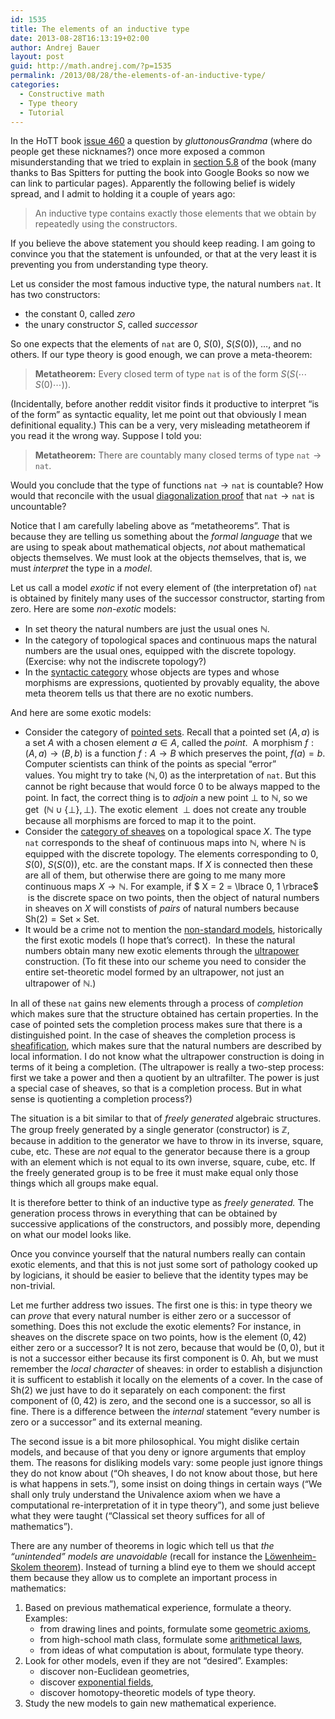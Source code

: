 ```yaml
---
id: 1535
title: The elements of an inductive type
date: 2013-08-28T16:13:19+02:00
author: Andrej Bauer
layout: post
guid: http://math.andrej.com/?p=1535
permalink: /2013/08/28/the-elements-of-an-inductive-type/
categories:
  - Constructive math
  - Type theory
  - Tutorial
---
```

In the HoTT book [issue 460](https://github.com/HoTT/book/issues/460) a question by _gluttonousGrandma_ (where do people get these nicknames?) once more exposed a common misunderstanding that we tried to explain in [section 5.8](http://books.google.si/books?id=LkDUKMv3yp0C&lpg=PA3&dq=homotopy%20type%20theory&pg=PA166#v=onepage&q&f=false) of the book (many thanks to Bas Spitters for putting the book into Google Books so now we can link to particular pages). Apparently the following belief is widely spread, and I admit to holding it a couple of years ago:

> An inductive type contains exactly those elements that we obtain by repeatedly using the constructors.

If you believe the above statement you should keep reading. I am going to convince you that the statement is unfounded, or that at the very least it is preventing you from understanding type theory.

<!--more-->

Let us consider the most famous inductive type, the natural numbers $\mathtt{nat}$. It has two constructors:

  * the constant $0$, called _zero_
  * the unary constructor $S$, called _successor_

So one expects that the elements of $\mathtt{nat}$ are $0$, $S(0)$, $S(S(0))$, &#8230;, and no others. If our type theory is good enough, we can prove a meta-theorem:

> **Metatheorem:** Every closed term of type $\mathtt{nat}$ is of the form $S(S(\cdots S(0) \cdots ))$.

(Incidentally, before another reddit visitor finds it productive to interpret &#8220;is of the form&#8221; as syntactic equality, let me point out that obviously I mean definitional equality.) This can be a very, very misleading metatheorem if you read it the wrong way. Suppose I told you:

> **Metatheorem:** There are countably many closed terms of type $\mathtt{nat} \to \mathtt{nat}$.

Would you conclude that the type of functions $\mathtt{nat} \to \mathtt{nat}$ is countable? How would that reconcile with the usual [diagonalization proof](http://math.andrej.com/2007/04/08/on-a-proof-of-cantors-theorem/) that $\mathtt{nat} \to \mathtt{nat}$ is uncountable?

Notice that I am carefully labeling above as &#8220;metatheorems&#8221;. That is because they are telling us something about the _formal language_ that we are using to speak about mathematical objects, _not_ about mathematical objects themselves. We must look at the objects themselves, that is, we must _interpret_ the type in a _model_.

Let us call a model _exotic_ if not every element of (the interpretation of) $\mathtt{nat}$ is obtained by finitely many uses of the successor constructor, starting from zero. Here are some _non-exotic_ models:

  * In set theory the natural numbers are just the usual ones $\mathbb{N}$.
  * In the category of topological spaces and continuous maps the natural numbers are the usual ones, equipped with the discrete topology. (Exercise: why not the indiscrete topology?)
  * In the [syntactic category](http://ncatlab.org/nlab/show/syntactic+category) whose objects are types and whose morphisms are expressions, quotiented by provably equality, the above meta theorem tells us that there are no exotic numbers.

And here are some exotic models:

  * Consider the category of [pointed sets](http://ncatlab.org/nlab/show/pointed+set). Recall that a pointed set $(A, a)$ is a set $A$ with a chosen element $a \in A$, called the _point_.  A morphism $f : (A, a) \to (B, b)$ is a function $f : A \to B$ which preserves the point, $f(a) = b$. Computer scientists can think of the points as special &#8220;error&#8221; values. You might try to take $(\mathbb{N}, 0)$ as the interpretation of $\mathtt{nat}$. But this cannot be right because that would force $0$ to be always mapped to the point. In fact, the correct thing is to _adjoin_ a new point $\bot$ to $\mathbb{N}$, so we get  $(\mathbb{N} \cup \lbrace \bot \rbrace, \bot)$. The exotic element  $\bot$ does not create any trouble because all morphisms are forced to map it to the point.
  * Consider the [category of sheaves](http://ncatlab.org/nlab/show/category+of+sheaves) on a topological space $X$. The type $\mathtt{nat}$ corresponds to the sheaf of continuous maps into $\mathbb{N}$, where $\mathbb{N}$ is equipped with the discrete topology. The elements corresponding to $0$, $S(0)$, $S(S(0))$, etc. are the constant maps. If $X$ is connected then these are all of them, but otherwise there are going to me many more continuous maps $X \to \mathbb{N}$. For example, if $ X = 2 = \lbrace 0, 1 \rbrace$  is the discrete space on two points, then the object of natural numbers in sheaves on $X$ will constists of _pairs_ of natural numbers because $\mathsf{Sh}(2) = \mathsf{Set} \times \mathsf{Set}$.
  * It would be a crime not to mention the [non-standard models](http://en.wikipedia.org/wiki/Non-standard_model_of_arithmetic), historically the first exotic models (I hope that&#8217;s correct).  In these the natural numbers obtain many new exotic elements through the [ultrapower](http://en.wikipedia.org/wiki/Ultrapower) construction. (To fit these into our scheme you need to consider the entire set-theoretic model formed by an ultrapower, not just an ultrapower of $\mathbb{N}$.)

In all of these $\mathtt{nat}$ gains new elements through a process of _completion_ which makes sure that the structure obtained has certain properties. In the case of pointed sets the completion process makes sure that there is a distinguished point. In the case of sheaves the completion process is [sheafification](http://ncatlab.org/nlab/show/sheafification), which makes sure that the natural numbers are described by local information. I do not know what the ultrapower construction is doing in terms of it being a completion. (The ultrapower is really a two-step process: first we take a power and then a quotient by an ultrafilter. The power is just a special case of sheaves, so that is a completion process. But in what sense is quotienting a completion process?)

The situation is a bit similar to that of _freely generated_ algebraic structures. The group freely generated by a single generator (constructor) is $\mathbb{Z}$, because in addition to the generator we have to throw in its inverse, square, cube, etc. These are _not_ equal to the generator because there is a group with an element which is not equal to its own inverse, square, cube, etc. If the freely generated group is to be free it must make equal only those things which all groups make equal.

It is therefore better to think of an inductive type as _freely generated._ The generation process throws in everything that can be obtained by successive applications of the constructors, and possibly more, depending on what our model looks like.

Once you convince yourself that the natural numbers really can contain exotic elements, and that this is not just some sort of pathology cooked up by logicians, it should be easier to believe that the identity types may be non-trivial.

Let me further address two issues. The first one is this: in type theory we can _prove_ that every natural number is either zero or a successor of something. Does this not exclude the exotic elements? For instance, in sheaves on the discrete space on two points, how is the element $(0, 42)$ either zero or a successor? It is not zero, because that would be $(0, 0)$, but it is not a successor either because its first component is $0$. Ah, but we must remember the _local character_ of sheaves: in order to establish a disjunction it is sufficent to establish it locally on the elements of a cover. In the case of $\mathsf{Sh}(2)$ we just have to do it separately on each component: the first component of $(0, 42)$ is zero, and the second one is a successor, so all is fine. There is a difference between the _internal_ statement &#8220;every number is zero or a successor&#8221; and its external meaning.

The second issue is a bit more philosophical. You might dislike certain models, and because of that you deny or ignore arguments that employ them. The reasons for disliking models vary: some people just ignore things they do not know about (&#8220;Oh sheaves, I do not know about those, but here is what happens in sets.&#8221;), some insist on doing things in certain ways (&#8220;We shall only truly understand the Univalence axiom when we have a computational re-interpretation of it in type theory&#8221;), and some just believe what they were taught (&#8220;Classical set theory suffices for all of mathematics&#8221;).

There are any number of theorems in logic which tell us that _the &#8220;unintended&#8221; models are unavoidable_ (recall for instance the [Löwenheim-Skolem theorem](http://en.wikipedia.org/wiki/L%C3%B6wenheim%E2%80%93Skolem_theorem)). Instead of turning a blind eye to them we should accept them because they allow us to complete an important process in mathematics:

  1. Based on previous mathematical experience, formulate a theory. Examples: 
      * from drawing lines and points, formulate some [geometric axioms](http://en.wikipedia.org/wiki/Projective_geometry#Axioms_of_projective_geometry),
      * from high-school math class, formulate some [arithmetical laws](http://en.wikipedia.org/wiki/Tarski's_high_school_algebra_problem),
      * from ideas of what computation is about, formulate type theory.
  2. Look for other models, even if they are not &#8220;desired&#8221;. Examples: 
      * discover non-Euclidean geometries,
      * discover [exponential fields](http://en.wikipedia.org/wiki/Exponential_field),
      * discover homotopy-theoretic models of type theory.
  3. Study the new models to gain new mathematical experience.
